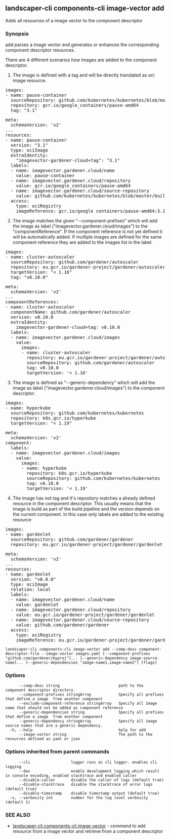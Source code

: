 ## landscaper-cli components-cli image-vector add

Adds all resources of a image vector to the component descriptor

### Synopsis


add parses a image vector and generates or enhances the corresponding component descriptor resources.

There are 4 different scenarios how images are added to the component descriptor.
1. The image is defined with a tag and will be directly translated as oci image resource.

<pre>
images:
- name: pause-container
  sourceRepository: github.com/kubernetes/kubernetes/blob/master/build/pause/Dockerfile
  repository: gcr.io/google_containers/pause-amd64
  tag: "3.1"
</pre>

<pre>
meta:
  schemaVersion: 'v2'
...
resources:
- name: pause-container
  version: "3.1"
  type: ociImage
  extraIdentity:
    "imagevector-gardener-cloud+tag": "3.1"
  labels:
  - name: imagevector.gardener.cloud/name
    value: pause-container
  - name: imagevector.gardener.cloud/repository
    value: gcr.io/google_containers/pause-amd64
  - name: imagevector.gardener.cloud/source-repository
    value: github.com/kubernetes/kubernetes/blob/master/build/pause/Dockerfile
  access:
    type: ociRegistry
    imageReference: gcr.io/google_containers/pause-amd64:3.1
</pre>

2. The image matches the given "--component-prefixes" which will add the image as label ("imagevector.gardener.cloud/images") to the "componentReference".
If the component reference is not yet defined it will be automatically added.
If multiple images are defined for the same component reference they are added to the images list in the label.

<pre>
images:
- name: cluster-autoscaler
  sourceRepository: github.com/gardener/autoscaler
  repository: eu.gcr.io/gardener-project/gardener/autoscaler/cluster-autoscaler
  targetVersion: "< 1.16"
  tag: "v0.10.0"
</pre>

<pre>
meta:
  schemaVersion: 'v2'
...
componentReferences:
- name: cluster-autoscaler
  componentName: github.com/gardener/autoscaler
  version: v0.10.0
  extraIdentity:
    imagevector-gardener-cloud+tag: v0.10.0
  labels:
  - name: imagevector.gardener.cloud/images
    value:
	  images:
	  - name: cluster-autoscaler
	    repository: eu.gcr.io/gardener-project/gardener/autoscaler/cluster-autoscaler
	    sourceRepository: github.com/gardener/autoscaler
	    tag: v0.10.0
	    targetVersion: '< 1.16'
</pre>

3. The image is defined as "--generic-dependency" which will add the image as label ("imagevector.gardener.cloud/images") to the component descriptor. 

<pre>
images:
- name: hyperkube
  sourceRepository: github.com/kubernetes/kubernetes
  repository: k8s.gcr.io/hyperkube
  targetVersion: "< 1.19"
</pre>

<pre>
meta:
  schemaVersion: 'v2'
component:
  labels:
  - name: imagevector.gardener.cloud/images
    value:
	  images:
	  - name: hyperkube
	    repository: k8s.gcr.io/hyperkube
	    sourceRepository: github.com/kubernetes/kubernetes
	    tag: v0.10.0
	    targetVersion: '< 1.19'
</pre>

4. The image has not tag and it's repository matches a already defined resource in the component descriptor.
This usually means that the image is build as part of the build pipeline and the version depends on the current component.
In this case only labels are added to the existing resource

<pre>
images:
- name: gardenlet
  sourceRepository: github.com/gardener/gardener
  repository: eu.gcr.io/gardener-project/gardener/gardenlet
</pre>

<pre>
meta:
  schemaVersion: 'v2'
...
resources:
- name: gardenlet
  version: "v0.0.0"
  type: ociImage
  relation: local
  labels:
  - name: imagevector.gardener.cloud/name
    value: gardenlet
  - name: imagevector.gardener.cloud/repository
    value: eu.gcr.io/gardener-project/gardener/gardenlet
  - name: imagevector.gardener.cloud/source-repository
    value: github.com/gardener/gardener
  access:
    type: ociRegistry
    imageReference: eu.gcr.io/gardener-project/gardener/gardenlet:v0.0.0
</pre>



```
landscaper-cli components-cli image-vector add --comp-desc component-descriptor-file --image-vector images.yaml [--component-prefixes "github.com/gardener/myproj"]... [--generic-dependency image-source-name]... [--generic-dependencies "image-name1,image-name2"] [flags]
```

### Options

```
      --comp-desc string                          path to the component descriptor directory
      --component-prefixes stringArray            Specify all prefixes that define a image  from another component
      --exclude-component-reference stringArray   Specify all image name that should not be added as component reference
      --generic-dependencies string               Specify all prefixes that define a image  from another component
      --generic-dependency stringArray            Specify all image source names that are a generic dependency.
  -h, --help                                      help for add
      --image-vector string                       The path to the resources defined as yaml or json
```

### Options inherited from parent commands

```
      --cli                  logger runs as cli logger. enables cli logging
      --dev                  enable development logging which result in console encoding, enabled stacktrace and enabled caller
      --disable-caller       disable the caller of logs (default true)
      --disable-stacktrace   disable the stacktrace of error logs (default true)
      --disable-timestamp    disable timestamp output (default true)
  -v, --verbosity int        number for the log level verbosity (default 1)
```

### SEE ALSO

* [landscaper-cli components-cli image-vector](landscaper-cli_components-cli_image-vector.md)	 - command to add resource from a image vector and retrieve from a component descriptor

